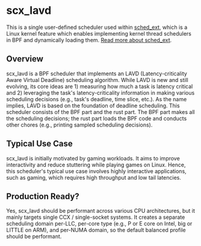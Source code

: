 # scx_lavd

This is a single user-defined scheduler used within [sched_ext](https://github.com/sched-ext/scx/tree/main), which is a Linux kernel feature which enables implementing kernel thread schedulers in BPF and dynamically loading them. [Read more about sched_ext](https://github.com/sched-ext/scx/tree/main).

## Overview

scx_lavd is a BPF scheduler that implements an LAVD (Latency-criticality Aware
Virtual Deadline) scheduling algorithm. While LAVD is new and still evolving,
its core ideas are 1) measuring how much a task is latency critical and 2)
leveraging the task's latency-criticality information in making various
scheduling decisions (e.g., task's deadline, time slice, etc.). As the name
implies, LAVD is based on the foundation of deadline scheduling. This scheduler
consists of the BPF part and the rust part. The BPF part makes all the
scheduling decisions; the rust part loads the BPF code and conducts other
chores (e.g., printing sampled scheduling decisions). 

## Typical Use Case

scx_lavd is initially motivated by gaming workloads. It aims to improve
interactivity and reduce stuttering while playing games on Linux. Hence, this
scheduler's typical use case involves highly interactive applications, such as
gaming, which requires high throughput and low tail latencies. 

## Production Ready?

Yes, scx_lavd should be performant across various CPU architectures, but it
mainly targets single CCX / single-socket systems. It creates a separate
scheduling domain per-LLC, per-core type (e.g., P or E core on Intel, big or
LITTLE on ARM), and per-NUMA domain, so the default balanced profile should be
performant.
